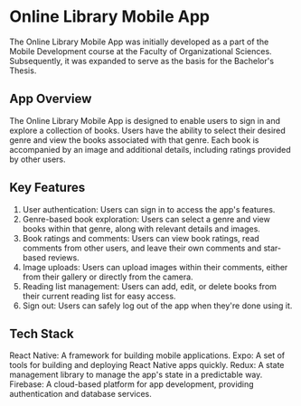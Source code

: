 # Online Library Mobile App
The Online Library Mobile App was initially developed as a part of the Mobile Development course at the Faculty of Organizational Sciences.
Subsequently, it was expanded to serve as the basis for the Bachelor's Thesis.

## App Overview
The Online Library Mobile App is designed to enable users to sign in and explore a collection of books.
Users have the ability to select their desired genre and view the books associated with that genre.
Each book is accompanied by an image and additional details, including ratings provided by other users.

## Key Features
1. User authentication: Users can sign in to access the app's features.
2. Genre-based book exploration: Users can select a genre and view books within that genre, along with relevant details and images.
3. Book ratings and comments: Users can view book ratings, read comments from other users, and leave their own comments and star-based reviews.
4. Image uploads: Users can upload images within their comments, either from their gallery or directly from the camera.
5. Reading list management: Users can add, edit, or delete books from their current reading list for easy access.
6. Sign out: Users can safely log out of the app when they're done using it.

## Tech Stack
React Native: A framework for building mobile applications.
Expo: A set of tools for building and deploying React Native apps quickly.
Redux: A state management library to manage the app's state in a predictable way.
Firebase: A cloud-based platform for app development, providing authentication and database services.
